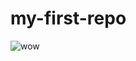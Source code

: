# my-first-repo

![wow](https://www.google.com/url?sa=i&url=https%3A%2F%2Fjellyfishwarehouse.com%2Fproducts%2Fmarble-jellyfish-available-for-pre-order&psig=AOvVaw1QUtXLy4aML321prtode6j&ust=1711641731385000&source=images&cd=vfe&opi=89978449&ved=0CBIQjRxqFwoTCIC2ur_olIUDFQAAAAAdAAAAABAE)